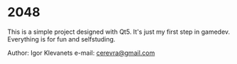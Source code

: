2048
====

This is a simple project designed with Qt5. It's just my first step in gamedev. Everything is for fun and selfstuding.

Author: Igor Klevanets
e-mail: cerevra@gmail.com

